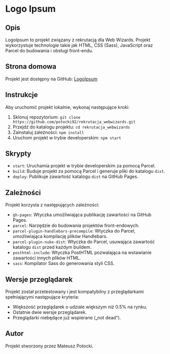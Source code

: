 # Logo Ipsum

## Opis
LogoIpsum to projekt związany z rekrutacją dla Web Wizards. Projekt wykorzystuje technologie takie jak HTML, CSS (Sass), JavaScript oraz Parcel do budowania i obsługi front-endu.

## Strona domowa
Projekt jest dostępny na GitHub: [LogoIpsum](https://github.com/potocki92/rekrutacja_webwizards)

## Instrukcje
Aby uruchomić projekt lokalnie, wykonaj następujące kroki:

1. Sklonuj repozytorium: `git clone https://github.com/potocki92/rekrutacja_webwizards.git`
2. Przejdź do katalogu projektu: `cd rekrutacja_webwizards`
3. Zainstaluj zależności: `npm install`
4. Uruchom projekt w trybie developerskim: `npm start`

## Skrypty

- `start`: Uruchamia projekt w trybie developerskim za pomocą Parcel.
- `build`: Buduje projekt za pomocą Parcel i generuje pliki do katalogu `dist`.
- `deploy`: Publikuje zawartość katalogu `dist` na GitHub Pages.

## Zależności

Projekt korzysta z następujących zależności:

- `gh-pages`: Wtyczka umożliwiająca publikację zawartości na GitHub Pages.
- `parcel`: Narzędzie do budowania projektów front-endowych.
- `parcel-plugin-handlebars-precompile`: Wtyczka do Parcel, umożliwiająca kompilację plików Handlebars.
- `parcel-plugin-nuke-dist`: Wtyczka do Parcel, usuwająca zawartość katalogu `dist` przed każdym buildem.
- `posthtml-include`: Wtyczka PostHTML pozwalająca na wstawianie zawartości innych plików HTML.
- `sass`: Kompilator Sass do generowania styli CSS.

## Wersje przeglądarek
Projekt został przetestowany i jest kompatybilny z przeglądarkami spełniającymi następujące kryteria:
- Większość przeglądarek o udziale większym niż 0.5% na rynku.
- Ostatnie dwie wersje przeglądarek.
- Przeglądarki niebędące już wspierane („not dead”).

## Autor
Projekt stworzony przez Mateusz Potocki.